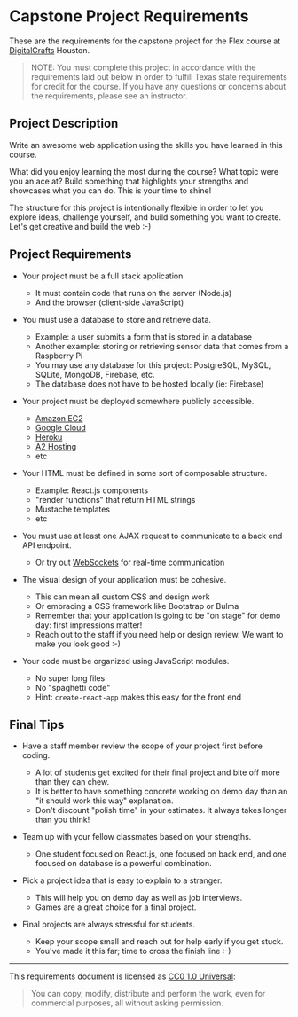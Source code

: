 # Capstone Project Requirements

These are the requirements for the capstone project for the Flex course at
[DigitalCrafts] Houston.

> NOTE: You must complete this project in accordance with the requirements laid out
  below in order to fulfill Texas state requirements for credit for the course. If
  you have any questions or concerns about the requirements, please see an
  instructor.

[DigitalCrafts]:https://www.digitalcrafts.com/

## Project Description

Write an awesome web application using the skills you have learned in this
course.

What did you enjoy learning the most during the course? What topic were you an
ace at? Build something that highlights your strengths and showcases what you
can do. This is your time to shine!

The structure for this project is intentionally flexible in order to let you
explore ideas, challenge yourself, and build something you want to create. Let's
get creative and build the web :-)

## Project Requirements

- Your project must be a full stack application.
  - It must contain code that runs on the server (Node.js)
  - And the browser (client-side JavaScript)

- You must use a database to store and retrieve data.
  - Example: a user submits a form that is stored in a database
  - Another example: storing or retrieving sensor data that comes from a Raspberry Pi
  - You may use any database for this project: PostgreSQL, MySQL, SQLite, MongoDB, Firebase, etc.
  - The database does not have to be hosted locally (ie: Firebase)

- Your project must be deployed somewhere publicly accessible.
  - [Amazon EC2](https://aws.amazon.com/ec2/)
  - [Google Cloud](https://cloud.google.com/nodejs/)
  - [Heroku](https://www.heroku.com/nodejs)
  - [A2 Hosting](https://www.a2hosting.com/nodejs-hosting)
  - etc

- Your HTML must be defined in some sort of composable structure.
  - Example: React.js components
  - "render functions" that return HTML strings
  - Mustache templates
  - etc

- You must use at least one AJAX request to communicate to a back end API endpoint.
  - Or try out [WebSockets](https://socket.io/) for real-time communication

- The visual design of your application must be cohesive.
  - This can mean all custom CSS and design work
  - Or embracing a CSS framework like Bootstrap or Bulma
  - Remember that your application is going to be "on stage" for demo day: first impressions matter!
  - Reach out to the staff if you need help or design review. We want to make you look good :-)

- Your code must be organized using JavaScript modules.
  - No super long files
  - No "spaghetti code"
  - Hint: `create-react-app` makes this easy for the front end

## Final Tips

- Have a staff member review the scope of your project first before coding.
  - A lot of students get excited for their final project and bite off more than they can chew.
  - It is better to have something concrete working on demo day than an "it should work this way" explanation.
  - Don't discount "polish time" in your estimates. It always takes longer than you think!

- Team up with your fellow classmates based on your strengths.
  - One student focused on React.js, one focused on back end, and one focused on database is a powerful combination.

- Pick a project idea that is easy to explain to a stranger.
  - This will help you on demo day as well as job interviews.
  - Games are a great choice for a final project.

- Final projects are always stressful for students.
  - Keep your scope small and reach out for help early if you get stuck.
  - You've made it this far; time to cross the finish line :-)

--------------------------------------------------------------------------------

This requirements document is licensed as [CC0 1.0 Universal](https://creativecommons.org/publicdomain/zero/1.0/):

> You can copy, modify, distribute and perform the work, even for commercial purposes, all without asking permission.
